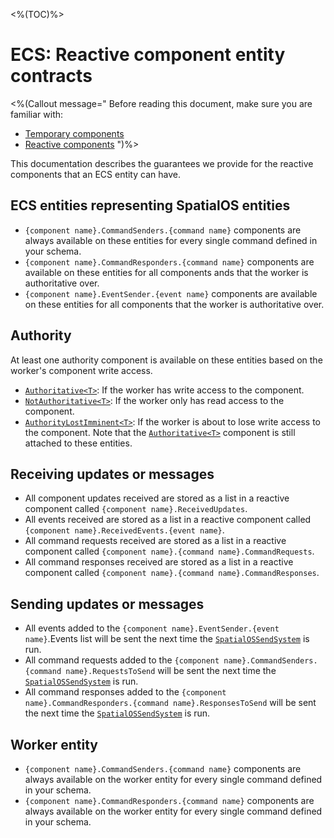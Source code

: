 <%(TOC)%>

# ECS: Reactive component entity contracts

<%(Callout message="
Before reading this document, make sure you are familiar with:

* [Temporary components]({{urlRoot}}/reference/workflows/ecs/concepts/temporary-components)
* [Reactive components]({{urlRoot}}/reference/workflows/ecs/interaction/reactive-components/overview)
")%>

This documentation describes the guarantees we provide for the reactive components that an ECS entity can have.

## ECS entities representing SpatialOS entities

* `{component name}.CommandSenders.{command name}` components are always available on these entities for every single command defined in your schema.
* `{component name}.CommandResponders.{command name}` components are available on these entities for all components ands that the worker is authoritative over.
* `{component name}.EventSender.{event name}` components are available on these entities for all components that the worker is authoritative over.

## Authority

At least one authority component is available on these entities based on the worker's component write access.

* [`Authoritative<T>`]({{urlRoot}}/api/reactive-components/authoritative): If the worker has write access to the component.
* [`NotAuthoritative<T>`]({{urlRoot}}/api/reactive-components/not-authoritative): If the worker only has read access to the component.
* [`AuthorityLostImminent<T>`]({{urlRoot}}/api/reactive-components/authority-loss-imminent): If the worker is about to lose write access to the component. Note that the [`Authoritative<T>`]({{urlRoot}}/api/reactive-components/authoritative) component is still attached to these entities.

## Receiving updates or messages

* All component updates received are stored as a list in a reactive component called `{component name}.ReceivedUpdates`.
* All events received are stored as a list in a reactive component called `{component name}.ReceivedEvents.{event name}`.
* All command requests received are stored as a list in a reactive component called `{component name}.{command name}.CommandRequests`.
* All command responses received are stored as a list in a reactive component called `{component name}.{command name}.CommandResponses`.

## Sending updates or messages

* All events added to the `{component name}.EventSender.{event name}`.Events list will be sent the next time the [`SpatialOSSendSystem`]({{urlRoot}}/api/core/spatial-os-send-system) is run.
* All command requests added to the `{component name}.CommandSenders.{command name}.RequestsToSend`  will be sent the next time the [`SpatialOSSendSystem`]({{urlRoot}}/api/core/spatial-os-send-system) is run.
* All command responses added to the `{component name}.CommandResponders.{command name}.ResponsesToSend`  will be sent the next time the [`SpatialOSSendSystem`]({{urlRoot}}/api/core/spatial-os-send-system) is run.

## Worker entity

* `{component name}.CommandSenders.{command name}` components are always available on the worker entity for every single command defined in your schema.
* `{component name}.CommandResponders.{command name}` components are always available on the worker entity for every single command defined in your schema.
